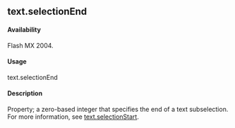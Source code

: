 ## text.selectionEnd

#### Availability

Flash MX 2004.

#### Usage

text.selectionEnd

#### Description

Property; a zero-based integer that specifies the end of a text subselection. For more information, see
[text.selectionStart](#!wielmic/developers-animatesdk-docs/test/Text_object/text21.md).

<span id="text.selectionStart" class="anchor"></span>


